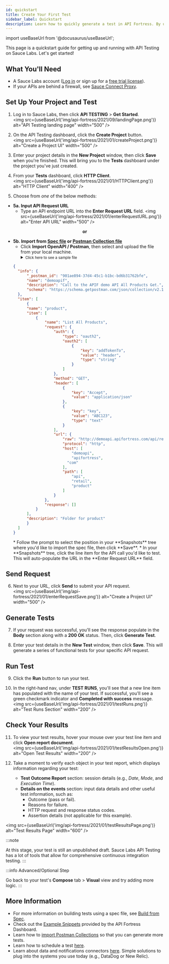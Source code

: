 ```yaml
---
id: quickstart
title: Create Your First Test
sidebar_label: Quickstart
description: Learn how to quickly generate a test in API Fortress. By using the payload from an API call or from a specification file.
---
```


import useBaseUrl from '@docusaurus/useBaseUrl';

This page is a quickstart guide for getting up and running with API Testing on Sauce Labs. Let's get started!

## What You'll Need

* A Sauce Labs account ([Log in](https://accounts.saucelabs.com/am/XUI/#login/) or sign up for a [free trial license](https://saucelabs.com/sign-up)).
* If your APIs are behind a firewall, see [Sauce Connect Proxy](/secure-connections/sauce-connect/).


## Set Up Your Project and Test

1. Log in to Sauce Labs, then click **API TESTING** > **Get Started**.<br/>
  <img src={useBaseUrl('img/api-fortress/2021/09/landingPage.png')} alt="API Testing landing page" width="500" />

2. On the API Testing dashboard, click the **Create Project** button.<br/>
  <img src={useBaseUrl('img/api-fortress/2021/01/createProject.png')} alt="Create a Project UI" width="500" />

3. Enter your project details in the **New Project** window, then click **Save** when you're finished. This will bring you to the **Tests** dashboard under the project you've just created.

4. From your **Tests** dashboard, click **HTTP Client**.<br/>
  <img src={useBaseUrl('img/api-fortress/2021/01/HTTPClient.png')} alt="HTTP Client" width="400" />

5. Choose from _one_ of the below methods:

 * **5a. Input API Request URL**
   * Type an API endpoint URL into the **Enter Request URL** field.
    <img src={useBaseUrl('img/api-fortress/2021/01/enterRequestURL.png')} alt="Enter API URL" width="500" />

<p align="center"><strong>or</strong></p>

   * **5b. Import from [Spec file](/api-testing/build-from-spec/) or [Postman Collection file](https://learning.postman.com/docs/getting-started/importing-and-exporting-data/#exporting-postman-data)**
     * Click **Import OpenAPI / Postman**, then select and upload the file from your local machine. <details><summary><small>Click here to see a sample file</small></summary>
     This is a sample Postman collection file that you can use to test out our functionality. Just copy and paste it into a text editor on your local machine and save it as a .json file.
      ```json title="demoapif.postman_collection.json"
      {
      	"info": {
        	"_postman_id": "901ae894-37d4-45c1-b1bc-bd6b31762bfe",
        	"name": "demoapif",
        	"description": "Call to the APIF demo API All Products Get.",
        	"schema": "https://schema.getpostman.com/json/collection/v2.1.0/collection.json"
      	},
      	"item": [
      		{
          	"name": "product",
          	"item": [
          		{
          			"name": "List All Products",
          			"request": {
          				"auth": {
          					"type": "oauth2",
          					"oauth2": [
          						{
          							"key": "addTokenTo",
          							"value": "header",
          							"type": "string"
          						}
          					]
          				},
          				"method": "GET",
          				"header": [
          					{
          						"key": "Accept",
          						"value": "application/json"
          					},
          					{
          						"key": "key",
          						"value": "ABC123",
          						"type": "text"
          					}
          				],
          				"url": {
          					"raw": "http://demoapi.apifortress.com/api/retail/product",
          					"protocol": "http",
          					"host": [
          						"demoapi",
          						"apifortress",
          					  "com"
          					],
          					"path": [
          						"api",
          						"retail",
          						"product"
          					]
          				}
          			},
          			"response": []
          		}
          	],
          	"description": "Folder for product"
        	}
      	]
      }
      ```
     </details>
     * Follow the prompt to select the position in your **Snapshots** tree where you'd like to import the spec file, then click **Save**.
     * In your **Snapshots** tree, click the line item for the API call you'd like to test. This will auto-populate the URL in the **Enter Request URL** field.



## Send Request

6. Next to your URL, click **Send** to submit your API request.<br/>
  <img src={useBaseUrl('img/api-fortress/2021/01/enterRequestSave.png')} alt="Create a Project UI" width="500" />


## Generate Tests

7. If your request was successful, you'll see the response populate in the **Body** section along with a **200 OK** status. Then, click **Generate Test**.

8. Enter your test details in the **New Test** window, then click **Save**. This will generate a series of functional tests for your specific API request.


## Run Test

9. Click the **Run** button to run your test.

10. In the right-hand nav, under **TEST RUNS**, you'll see that a new line item has populated with the name of your test. If successful, you'll see a green checkmark indicator and **Completed with success** message.<br/>
  <img src={useBaseUrl('img/api-fortress/2021/01/testRuns.png')} alt="Test Runs Section" width="200" />


## Check Your Results

11. To view your test results, hover your mouse over your test line item and click **Open report document**.<br/>
  <img src={useBaseUrl('img/api-fortress/2021/01/testResultsOpen.png')} alt="Open Test Results" width="200" />

12. Take a moment to verify each object in your test report, which displays information regarding your test:
    * **Test Outcome Report** section: session details (e.g., _Date_, _Mode_, and _Execution Time_).
    * **Details on the events** section: input data details and other useful test information, such as:
      * Outcome (pass or fail).
      * Reasons for failure.
      * HTTP request and response status codes.
      * Assertion details (not applicable for this example).


<img src={useBaseUrl('img/api-fortress/2021/01/testResultsPage.png')} alt="Test Results Page" width="600" />

:::note

At this stage, your test is still an unpublished draft. Sauce Labs API Testing has a lot of tools that allow for comprehensive continuous integration testing.
:::

:::info Advanced/Optional Step

Go back to your test's **Compose** tab > **Visual** view and try adding more logic.
:::

## More Information

* For more information on building tests using a spec file, see [Build from Spec](/api-testing/build-from-spec).
* Check out the [Example Snippets](/api-testing/on-prem/quick-start/using-the-example-snippets) provided by the API Fortress Dashboard.
* Learn how to [import Postman Collections](/api-testing/importing-postman-collections) so that you can generate more tests.
* Learn how to schedule a test [here](/api-testing/schedule-a-test).  
* Learn about data and notifications connectors [here](/api-testing/on-prem/quick-start/setup-connectors). Simple solutions to plug into the systems you use today (e.g., DataDog or New Relic).
